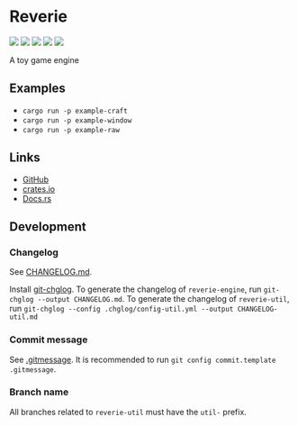 # Reverie

[![](https://badgen.net/github/checks/yuma140902/Reverie/master/ubuntu?label=linux)](https://github.com/yuma140902/Reverie/actions/workflows/rust.yml)
[![](https://badgen.net/github/checks/yuma140902/Reverie/master/windows?icon=windows)](https://github.com/yuma140902/Reverie/actions/workflows/rust.yml)
[![](https://badgen.net/github/checks/yuma140902/Reverie/master/macos?icon=apple)](https://github.com/yuma140902/Reverie/actions/workflows/rust.yml)
[![](https://badgen.net/crates/v/reverie-engine?color=blue)](https://crates.io/crates/reverie-engine)
[![](https://docs.rs/reverie-engine/badge.svg)](https://docs.rs/reverie-engine/)

A toy game engine

## Examples

- `cargo run -p example-craft`
- `cargo run -p example-window`
- `cargo run -p example-raw`

## Links

- [GitHub](https://github.com/yuma140902/Reverie)
- [crates.io](https://crates.io/crates/reverie-engine)
- [Docs.rs](https://docs.rs/reverie-engine/)

## Development

### Changelog

See [CHANGELOG.md](./CHANGELOG.md).

Install [git-chglog](https://github.com/git-chglog/git-chglog). To generate the changelog of `reverie-engine`, run `git-chglog --output CHANGELOG.md`. To generate the changelog of `reverie-util`, run `git-chglog --config .chglog/config-util.yml --output CHANGELOG-util.md`

### Commit message

See [.gitmessage](./.gitmessage). It is recommended to run `git config commit.template .gitmessage`.

### Branch name

All branches related to `reverie-util` must have the `util-` prefix.
